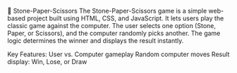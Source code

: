 📝 Stone-Paper-Scissors 
The Stone-Paper-Scissors game is a simple web-based project built using HTML, CSS, and JavaScript. It lets users play the classic game against the computer. The user selects one option (Stone, Paper, or Scissors), and the computer randomly picks another. The game logic determines the winner and displays the result instantly.

Key Features:
User vs. Computer gameplay
Random computer moves
Result display: Win, Lose, or Draw
